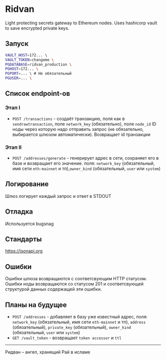 # Ridvan

Light protecting secrets gateway to Ethereum nodes. Uses hashicorp vault to save encrypted private keys.

## Запуск

```bash
VAULT_HOST=172... \ 
VAULT_TOKEN=changeme \
PGDATABASE=ridvan_production \
PGHOST=172... \
PGPORT=... \ # Не обязательный
PGUSER=... \
```

## Список endpoint-ов

### Этап I

* `POST /transactions` - создаёт транзакцию, поля как в `sendrawtransaction`, поле `network_key` (обязательно), поле `node_id` ID ноды через которую надо отправить запрос (не обязательно, выбирается шлюзом автоматически). Возвращает id транзакции

### Этап II

* `POST /addresses/generate` - генерирует адрес в сети, сохраняет его в базе и возвращает его значение. поля:  `network_key` (обязательный, имя сети `eth-mainnet` и тп),`owner_kind` (обязательный, `user` или `system`)


## Логирование

Шлюз логирует каждый запрос и ответ в STDOUT

## Отладка

Используется bugsnag

## Стандарты 

https://jsonapi.org

## Ошибки

Ошибки шлюза возвращаются с соответсвующим HTTP статусом. Ошибки ноды возвращаются со статусом 201 и соответсвующей структурой данных содержащей эти ошибки.

## Планы на будущее

* `POST /addresses` - добавляет в базу уже известный адрес, поля: `network_key` (обязательный, имя сети `eth-mainnet` и тп), `address` (обязательный), `private_key` (обязательный), `owner_kind` (обязательный, `user` или `system`)
* `GET /vault_token` - возвращает `token accessor` и `ttl`

---

Ридван – ангел, хранящий Рай в исламе
